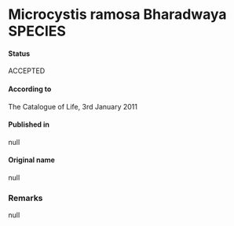 Microcystis ramosa Bharadwaya SPECIES
=======

#### Status
ACCEPTED

#### According to
The Catalogue of Life, 3rd January 2011

#### Published in
null

#### Original name
null

### Remarks
null